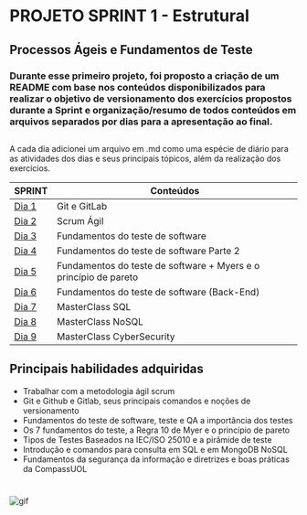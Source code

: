 # PROJETO SPRINT 1 - Estrutural

## Processos Ágeis e Fundamentos de Teste

### Durante esse primeiro projeto, foi proposto a criação de um README com base nos conteúdos disponibilizados para realizar o objetivo de versionamento dos exercícios propostos durante a Sprint e organização/resumo de todos conteúdos em arquivos separados por dias para a apresentação ao final.

##

A cada dia adicionei um arquivo em .md como uma espécie de diário para as atividades dos dias e seus principais tópicos, além da realização dos exercícios.

| SPRINT                                                                                             | Conteúdos                                                               |
| -------------------------------------------------------------------------------------------------- | ----------------------------------------------------------------------- |
| [Dia 1](https://gitlab.com/sprint1compass/Sprint1/-/blob/main/days%20files/Dia1.md?ref_type=heads) | Git e GitLab                                                            |
| [Dia 2](https://gitlab.com/sprint1compass/Sprint1/-/blob/main/days%20files/Dia2.md?ref_type=heads) | Scrum Ágil                                                              |
| [Dia 3](https://gitlab.com/sprint1compass/Sprint1/-/blob/main/days%20files/Dia3.md)                | Fundamentos do teste de software​​​​​​​                                 |
| [Dia 4](https://gitlab.com/sprint1compass/Sprint1/-/blob/main/days%20files/Dia4.md)                | Fundamentos do teste de software​​​​​​​ Parte 2                         |
| [Dia 5](https://gitlab.com/sprint1compass/Sprint1/-/blob/main/days%20files/Dia5.md?ref_type=heads) | Fundamentos do teste de software​​​​​​​ + Myers e o princípio de pareto |
| [Dia 6](https://gitlab.com/sprint1compass/Sprint1/-/blob/main/days%20files/Dia6.md)                | Fundamentos do teste de software (Back-End)                             |
| [Dia 7](https://gitlab.com/sprint1compass/Sprint1/-/blob/main/days%20files/Dia7.md?ref_type=heads) | MasterClass SQL                                                         |
| [Dia 8](https://gitlab.com/sprint1compass/Sprint1/-/blob/main/days%20files/Dia8.md?ref_type=heads) | MasterClass NoSQL                                                       |
| [Dia 9](https://gitlab.com/sprint1compass/Sprint1/-/blob/main/days%20files/Dia9.md?ref_type=heads) | MasterClass CyberSecurity                                               |

## Principais habilidades adquiridas

- Trabalhar com a metodologia ágil scrum
- Git e Github e Gitlab, seus principais comandos e noções de versionamento
- Fundamentos do teste de software, teste e QA a importância dos testes
- Os 7 fundamentos do teste, a Regra 10 de Myer e o princípio de pareto
- Tipos de Testes Baseados na IEC/ISO 25010 e a pirâmide de teste
- Introdução e comandos para consulta em SQL e em MongoDB NoSQL
- Fundamentos da segurança da informação e diretrizes e boas práticas da CompassUOL

#

![gif](https://media.licdn.com/dms/image/C4E22AQGnyTKmQ2RqYQ/feedshare-shrink_2048_1536/0/1603977366858?e=2147483647&v=beta&t=N56PRA4brBNhncciypC21MZylSgjcHS-2qJynyQQfMU)
